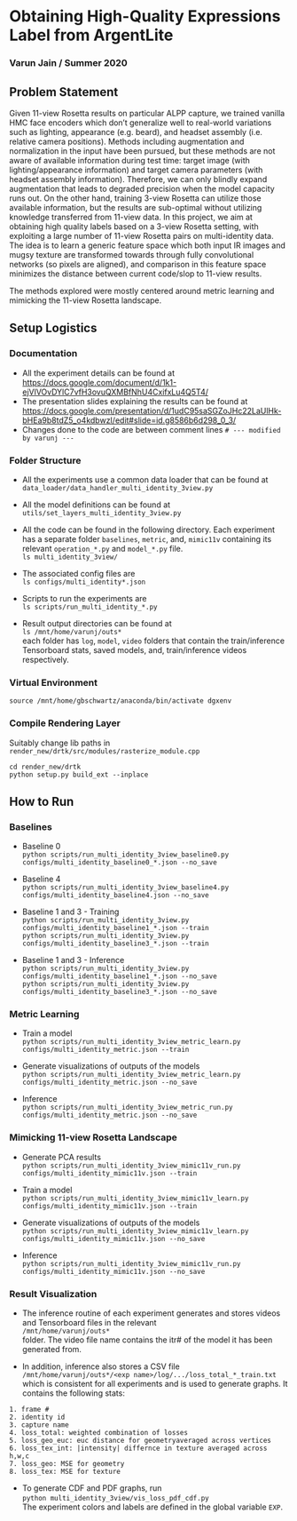 # Obtaining High-Quality Expressions Label from ArgentLite 

### Varun Jain / Summer 2020



## Problem Statement
Given 11-view Rosetta results on particular ALPP capture, we trained vanilla HMC face encoders which don’t generalize well to real-world variations such as lighting, appearance (e.g. beard), and headset assembly (i.e. relative camera positions). Methods including augmentation and normalization in the input have been pursued, but these methods are not aware of available information during test time: target image (with lighting/appearance information) and target camera parameters (with headset assembly information). Therefore, we can only blindly expand augmentation that leads to degraded precision when the model capacity runs out. On the other hand, training 3-view Rosetta can utilize those available information, but the results are sub-optimal without utilizing knowledge transferred from 11-view data. In this project, we aim at obtaining high quality labels based on a 3-view Rosetta setting, with exploiting a large number of 11-view Rosetta pairs on multi-identity data. The idea is to learn a generic feature space which both input IR images and mugsy texture are transformed towards through fully convolutional networks (so pixels are aligned), and comparison in this feature space minimizes the distance between current code/slop to 11-view results.

The methods explored were mostly centered around metric learning and mimicking the 11-view Rosetta landscape.



## Setup Logistics

### Documentation
- All the experiment details can be found at
https://docs.google.com/document/d/1k1-ejVlVOvDYlC7vfH3ovuQXMBfNhU4CxifxLu4Q5T4/
- The presentation slides explaining the results can be found at
https://docs.google.com/presentation/d/1udC95saSGZoJHc22LaUlHk-bHEa9b8tdZ5_o4kdbwzI/edit#slide=id.g8586b6d298_0_3/
- Changes done to the code are between comment lines `# --- modified by varunj ---`


### Folder Structure
 - All the experiments use a common data loader that can be found at \
`data_loader/data_handler_multi_identity_3view.py`
 
  - All the model definitions can be found at \
`utils/set_layers_multi_identity_3view.py`

 - All the code can be found in the following directory. Each experiment has a separate folder `baselines`, `metric`, and, `mimic11v` containing its relevant `operation_*.py` and `model_*.py` file. \
`ls multi_identity_3view/`

 - The associated config files are \
`ls configs/multi_identity*.json`

 - Scripts to run the experiments are \
`ls scripts/run_multi_identity_*.py`

 - Result output directories can be found at \
`ls /mnt/home/varunj/outs*` \
each folder has `log`, `model`, `video` folders that contain the train/inference Tensorboard stats, saved models, and, train/inference videos respectively. 


### Virtual Environment
`source /mnt/home/gbschwartz/anaconda/bin/activate dgxenv`


### Compile Rendering Layer
Suitably change lib paths in
`render_new/drtk/src/modules/rasterize_module.cpp`
```
cd render_new/drtk
python setup.py build_ext --inplace
```



## How to Run

### Baselines
- Baseline 0 \
`python scripts/run_multi_identity_3view_baseline0.py configs/multi_identity_baseline0_*.json --no_save`

- Baseline 4 \
`python scripts/run_multi_identity_3view_baseline4.py configs/multi_identity_baseline4.json --no_save`

- Baseline 1 and 3 - Training \
`python scripts/run_multi_identity_3view.py configs/multi_identity_baseline1_*.json --train` \
`python scripts/run_multi_identity_3view.py configs/multi_identity_baseline3_*.json --train`

- Baseline 1 and 3 - Inference \
`python scripts/run_multi_identity_3view.py configs/multi_identity_baseline1_*.json --no_save` \
`python scripts/run_multi_identity_3view.py configs/multi_identity_baseline3_*.json --no_save`


### Metric Learning
- Train a model \
`python scripts/run_multi_identity_3view_metric_learn.py configs/multi_identity_metric.json --train`

- Generate visualizations of outputs of the models \
`python scripts/run_multi_identity_3view_metric_learn.py configs/multi_identity_metric.json --no_save` 

- Inference \
`python scripts/run_multi_identity_3view_metric_run.py configs/multi_identity_metric.json --no_save` 


### Mimicking 11-view Rosetta Landscape
- Generate PCA results \
`python scripts/run_multi_identity_3view_mimic11v_run.py configs/multi_identity_mimic11v.json --train`

- Train a model \
`python scripts/run_multi_identity_3view_mimic11v_learn.py configs/multi_identity_mimic11v.json --train`

- Generate visualizations of outputs of the models \
`python scripts/run_multi_identity_3view_mimic11v_learn.py configs/multi_identity_mimic11v.json --no_save` 

- Inference \
`python scripts/run_multi_identity_3view_mimic11v_run.py configs/multi_identity_mimic11v.json --no_save` 


### Result Visualization
-  The inference routine of each experiment generates and stores videos and Tensorboard files in the relevant \
`/mnt/home/varunj/outs*` \
folder. The video file name contains the itr# of the model it has been generated from.

-  In addition, inference also stores a CSV file \
`/mnt/home/varunj/outs*/<exp name>/log/.../loss_total_*_train.txt` \
which is consistent for all experiments and is used to generate graphs. It contains the following stats:
```
1. frame #
2. identity id
3. capture name
4. loss_total: weighted combination of losses
5. loss_geo_euc: euc distance for geometryaveraged across vertices
6. loss_tex_int: |intensity| differnce in texture averaged across h,w,c
7. loss_geo: MSE for geometry
8. loss_tex: MSE for texture
``` 

-  To generate CDF and PDF graphs, run \
`python multi_identity_3view/vis_loss_pdf_cdf.py` \
The experiment colors and labels are defined in the global variable `EXP`.
